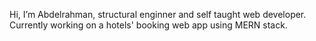 Hi, I’m Abdelrahman, structural enginner and self taught web developer.
Currently working on a hotels' booking web app using MERN stack.

